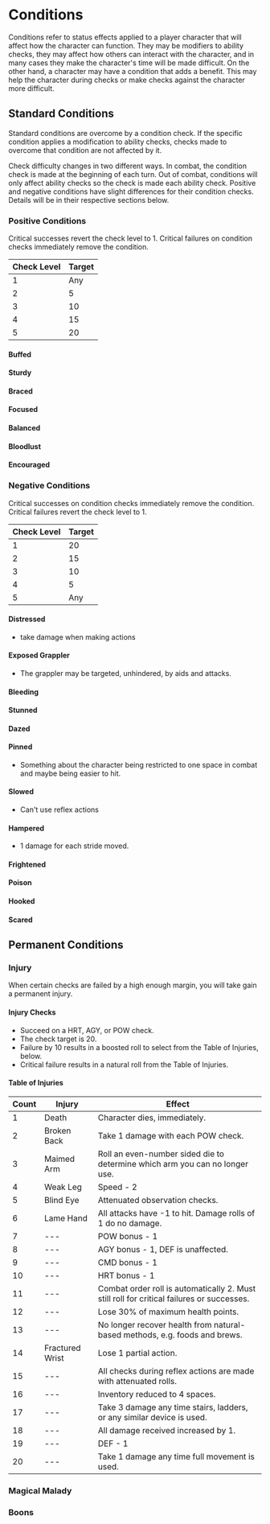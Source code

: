 # Conditions

Conditions refer to status effects applied to a player character that will affect how the character can function. They may be modifiers to ability checks, they may affect how others can interact with the character, and in many cases they make the character's time will be made difficult. On the other hand, a character may have a condition that adds a benefit. This may help the character during checks or make checks against the character more difficult.

## Standard Conditions

Standard conditions are overcome by a condition check. If the specific condition applies a modification to ability checks, checks made to overcome that condition are not affected by it.

Check difficulty changes in two different ways. In combat, the condition check is made at the beginning of each turn. Out of combat, conditions will only affect ability checks so the check is made each ability check. Positive and negative conditions have slight differences for their condition checks. Details will be in their respective sections below.

### Positive Conditions

Critical successes revert the check level to 1. Critical failures on condition checks immediately remove the condition.

|Check Level|Target|
|---|---|
|1|Any|
|2|5|
|3|10|
|4|15|
|5|20|

#### Buffed

#### Sturdy

#### Braced

#### Focused

#### Balanced

#### Bloodlust

#### Encouraged

### Negative Conditions

Critical successes on condition checks immediately remove the condition. Critical failures revert the check level to 1.

|Check Level|Target|
|---|---|
|1|20|
|2|15|
|3|10|
|4|5|
|5|Any|

#### Distressed

- take damage when making actions

#### Exposed Grappler

- The grappler may be targeted, unhindered, by aids and attacks.

#### Bleeding

#### Stunned

#### Dazed

#### Pinned

- Something about the character being restricted to one space in combat and maybe being easier to hit.

#### Slowed

- Can't use reflex actions

#### Hampered

- 1 damage for each stride moved.

#### Frightened

#### Poison

#### Hooked

#### Scared

## Permanent Conditions

### Injury

When certain checks are failed by a high enough margin, you will take gain a permanent injury.

#### Injury Checks

- Succeed on a HRT, AGY, or POW check.
- The check target is 20.
- Failure by 10 results in a boosted roll to select from the Table of Injuries, below.
- Critical failure results in a natural roll from the Table of Injuries.

#### Table of Injuries

|Count|Injury|Effect|
|---|---|---|
|1|Death|Character dies, immediately.|
|2|Broken Back|Take 1 damage with each POW check.|
|3|Maimed Arm|Roll an even-number sided die to determine which arm you can no longer use.|
|4|Weak Leg|Speed - 2|
|5|Blind Eye|Attenuated observation checks.|
|6|Lame Hand|All attacks have -1 to hit. Damage rolls of 1 do no damage.|
|7|---|POW bonus - 1|
|8|---|AGY bonus - 1, DEF is unaffected.|
|9|---|CMD bonus - 1|
|10|---|HRT bonus - 1|
|11|---|Combat order roll is automatically 2. Must still roll for critical failures or successes.|
|12|---|Lose 30% of maximum health points.|
|13|---|No longer recover health from natural-based methods, e.g. foods and brews.|
|14|Fractured Wrist|Lose 1 partial action.|
|15|---|All checks during reflex actions are made with attenuated rolls.|
|16|---|Inventory reduced to 4 spaces.|
|17|---|Take 3 damage any time stairs, ladders, or any similar device is used.|
|18|---|All damage received increased by 1.|
|19|---|DEF - 1|
|20|---|Take 1 damage any time full movement is used.|

### Magical Malady

### Boons
